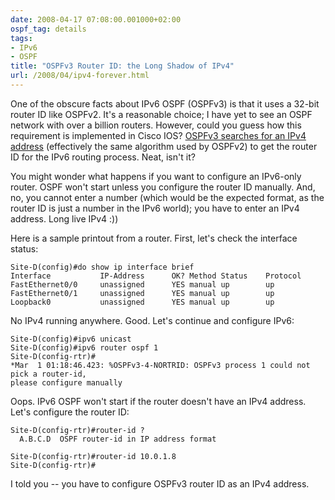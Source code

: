 ```yaml
---
date: 2008-04-17 07:08:00.001000+02:00
ospf_tag: details
tags:
- IPv6
- OSPF
title: "OSPFv3 Router ID: the Long Shadow of IPv4"
url: /2008/04/ipv4-forever.html
---
```

One of the obscure facts about IPv6 OSPF (OSPFv3) is that it uses a 32-bit router ID like OSPFv2. It's a reasonable choice; I have yet to see an OSPF network with over a billion routers. However, could you guess how this requirement is implemented in Cisco IOS? [OSPFv3 searches for an IPv4 address](https://blog.ipspace.net/2007/10/ospf-router-id-does-not-change-when.html) (effectively the same algorithm used by OSPFv2) to get the router ID for the IPv6 routing process. Neat, isn't it?

You might wonder what happens if you want to configure an IPv6-only router. OSPF won't start unless you configure the router ID manually. And, no, you cannot enter a number (which would be the expected format, as the router ID is just a number in the IPv6 world); you have to enter an IPv4 address. Long live IPv4 :))
<!--more-->
Here is a sample printout from a router. First, let's check the interface status:

```
Site-D(config)#do show ip interface brief
Interface           IP-Address      OK? Method Status    Protocol
FastEthernet0/0     unassigned      YES manual up        up      
FastEthernet0/1     unassigned      YES manual up        up      
Loopback0           unassigned      YES manual up        up
```

No IPv4 running anywhere. Good. Let\'s continue and configure IPv6:

``` {.code}
Site-D(config)#ipv6 unicast
Site-D(config)#ipv6 router ospf 1
Site-D(config-rtr)#
*Mar  1 01:18:46.423: %OSPFv3-4-NORTRID: OSPFv3 process 1 could not pick a router-id,
please configure manually
```

Oops. IPv6 OSPF won't start if the router doesn't have an IPv4 address. Let's configure the router ID:

``` {.code}
Site-D(config-rtr)#router-id ?
  A.B.C.D  OSPF router-id in IP address format

Site-D(config-rtr)#router-id 10.0.1.8
Site-D(config-rtr)#
```

I told you -- you have to configure OSPFv3 router ID as an IPv4 address.